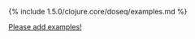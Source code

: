 {% include 1.5.0/clojure.core/doseq/examples.md %}

[Please add examples!](https://github.com/arrdem/grimoire/edit/master/_includes/1.6.0/clojure.core/doseq/examples.md)
